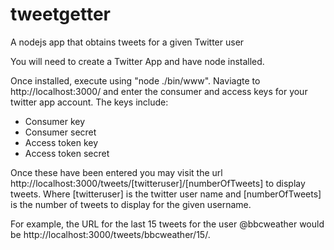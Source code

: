 tweetgetter
===========

A nodejs app that obtains tweets for a given Twitter user

You will need to create a Twitter App and have node installed.

Once installed, execute using "node ./bin/www". Naviagte to http://localhost:3000/ and enter the consumer and access keys for your twitter app account.
The keys include:
- Consumer key
- Consumer secret
- Access token key
- Access token secret

Once these have been entered you may visit the url http://localhost:3000/tweets/[twitteruser]/[numberOfTweets] to display tweets. Where [twitteruser] is the twitter user name and [numberOfTweets] is the number of tweets to display for the given username.

For example, the URL for the last 15 tweets for the user @bbcweather would be http://localhost:3000/tweets/bbcweather/15/.
